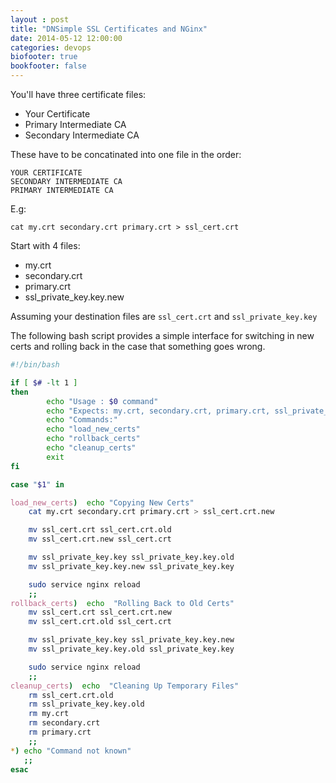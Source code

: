 ```yaml
---
layout : post
title: "DNSimple SSL Certificates and NGinx"
date: 2014-05-12 12:00:00
categories: devops
biofooter: true
bookfooter: false
---
```


You'll have three certificate files:

* Your Certificate
* Primary Intermediate CA
* Secondary Intermediate CA

These have to be concatinated into one file in the order:

```
YOUR CERTIFICATE
SECONDARY INTERMEDIATE CA
PRIMARY INTERMEDIATE CA
```

E.g:

```
cat my.crt secondary.crt primary.crt > ssl_cert.crt
```

Start with 4 files:

* my.crt
* secondary.crt
* primary.crt
* ssl_private_key.key.new

Assuming your destination files are `ssl_cert.crt` and `ssl_private_key.key`

The following bash script provides a simple interface for switching in new certs and rolling back in the case that something goes wrong.


```bash
#!/bin/bash

if [ $# -lt 1 ]
then
        echo "Usage : $0 command"
        echo "Expects: my.crt, secondary.crt, primary.crt, ssl_private_key.key.new"
        echo "Commands:"
        echo "load_new_certs"
        echo "rollback_certs"
        echo "cleanup_certs"
        exit
fi

case "$1" in

load_new_certs)  echo "Copying New Certs"
    cat my.crt secondary.crt primary.crt > ssl_cert.crt.new

    mv ssl_cert.crt ssl_cert.crt.old
    mv ssl_cert.crt.new ssl_cert.crt

    mv ssl_private_key.key ssl_private_key.key.old
    mv ssl_private_key.key.new ssl_private_key.key

    sudo service nginx reload
    ;;
rollback_certs)  echo  "Rolling Back to Old Certs"
    mv ssl_cert.crt ssl_cert.crt.new
    mv ssl_cert.crt.old ssl_cert.crt

    mv ssl_private_key.key ssl_private_key.key.new
    mv ssl_private_key.key.old ssl_private_key.key

    sudo service nginx reload
    ;;
cleanup_certs)  echo  "Cleaning Up Temporary Files"
    rm ssl_cert.crt.old
    rm ssl_private_key.key.old
    rm my.crt
    rm secondary.crt
    rm primary.crt
    ;;
*) echo "Command not known"
   ;;
esac
```
